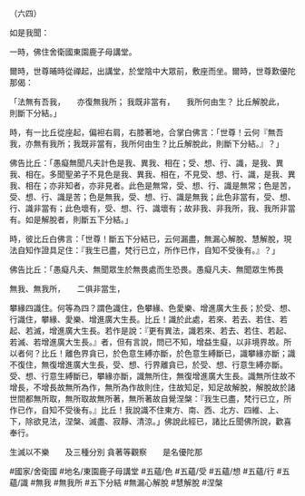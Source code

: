 （六四）

如是我聞：

一時，佛住舍衛國東園鹿子母講堂。

爾時，世尊晡時從禪起，出講堂，於堂陰中大眾前，敷座而坐。爾時，世尊歎優陀那偈：

「法無有吾我，　　亦復無我所；
我既非當有，　　我所何由生？
比丘解脫此，　　則斷下分結。」

時，有一比丘從座起，偏袒右肩，右膝著地，合掌白佛言：「世尊！云何『無吾我，亦無有我所；我既非當有，我所何由生？比丘解脫此，則斷下分結。』？」

佛告比丘：「愚癡無聞凡夫計色是我、異我、相在；受、想、行、識，是我、異我、相在。多聞聖弟子不見色是我、異我、相在，不見受、想、行、識，是我、異我、相在；亦非知者，亦非見者。此色是無常，受、想、行、識是無常；色是苦，受、想、行、識是苦；色是無我，受、想、行、識是無我；此色非當有，受、想、行、識非當有；此色壞有，受、想、行、識壞有；故非我、非我所，我、我所非當有。如是解脫者，則斷五下分結。」

時，彼比丘白佛言：「世尊！斷五下分結已，云何漏盡，無漏心解脫、慧解脫，現法自知作證具足住：『我生已盡，梵行已立，所作已作，自知不受後有。』？」

佛告比丘：「愚癡凡夫、無聞眾生於無畏處而生恐畏。愚癡凡夫、無聞眾生怖畏

無我、無我所，　　二俱非當生，

攀緣四識住。何等為四？謂色識住，色攀緣、色愛樂、增進廣大生長；於受、想、行識住，攀緣、愛樂、增進廣大生長。比丘！識於此處，若來、若去、若住、若起、若滅，增進廣大生長。若作是說：『更有異法，識若來、若去、若住、若起、若滅、若增進廣大生長。』者，但有言說，問已不知，增益生癡，以非境界故。所以者何？比丘！離色界貪已，於色意生縛亦斷，於色意生縛斷已，識攀緣亦斷；識不復住，無復增進廣大生長，受、想、行界離貪已，於受、想、行意生縛亦斷。受、想、行意生縛斷已，攀緣亦斷，識無所住，無復增進廣大生長。識無所住故不增長，不增長故無所為作，無所為作故則住，住故知足，知足故解脫，解脫故於諸世間都無所取，無所取故無所著，無所著故自覺涅槃：『我生已盡，梵行已立，所作已作，自知不受後有。』比丘！我說識不住東方、南、西、北方、四維、上、下，除欲見法，涅槃、滅盡、寂靜、清涼。」佛說此經已，諸比丘聞佛所說，歡喜奉行。

生滅以不樂　　及三種分別
貪著等觀察　　是名優陀那

#國家/舍衛國
#地名/東園鹿子母講堂
#五蘊/色
#五蘊/受
#五蘊/想
#五蘊/行
#五蘊/識
#無我
#無我所
#五下分結
#無漏心解脫
#慧解脫
#涅槃
